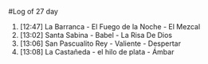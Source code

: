 #Log of 27 day

1. [12:47] La Barranca - El Fuego de la Noche - El Mezcal
1. [13:02] Santa Sabina - Babel - La Risa De Dios
1. [13:06] San Pascualito Rey - Valiente - Despertar
1. [13:08] La Castañeda - el hilo de plata - Ámbar
